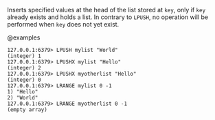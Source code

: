 Inserts specified values at the head of the list stored at `key`, only if `key`
already exists and holds a list.
In contrary to `LPUSH`, no operation will be performed when `key` does not yet
exist.

@examples

```valkey-cli
127.0.0.1:6379> LPUSH mylist "World"
(integer) 1
127.0.0.1:6379> LPUSHX mylist "Hello"
(integer) 2
127.0.0.1:6379> LPUSHX myotherlist "Hello"
(integer) 0
127.0.0.1:6379> LRANGE mylist 0 -1
1) "Hello"
2) "World"
127.0.0.1:6379> LRANGE myotherlist 0 -1
(empty array)
```
